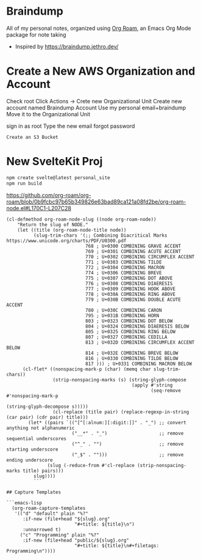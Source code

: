 # Braindump

  All of my personal notes, organized using [Org Roam](https://www.orgroam.com/), an Emacs Org Mode package for note taking

  - Inspired by https://braindump.jethro.dev/

# Create a New AWS Organization and Account

  Check root
   Click Actions -> Crete new Organizational Unit
  Create new account named Braindump Account
     Use my personal email+braindump
     Move it to the Organizational Unit

  sign in as root
  Type the new email
  forgot password

    Create an S3 Bucket


# New SvelteKit Proj

```bash
npm create svelte@latest personal_site
npm run build
```

https://github.com/org-roam/org-roam/blob/0b9fcbc97b65b349826e63bad89ca121a08fd2be/org-roam-node.el#L170C1-L207C28

```emacs-lisp
(cl-defmethod org-roam-node-slug ((node org-roam-node))
    "Return the slug of NODE."
    (let ((title (org-roam-node-title node))
          (slug-trim-chars '(;; Combining Diacritical Marks https://www.unicode.org/charts/PDF/U0300.pdf
                             768 ; U+0300 COMBINING GRAVE ACCENT
                             769 ; U+0301 COMBINING ACUTE ACCENT
                             770 ; U+0302 COMBINING CIRCUMFLEX ACCENT
                             771 ; U+0303 COMBINING TILDE
                             772 ; U+0304 COMBINING MACRON
                             774 ; U+0306 COMBINING BREVE
                             775 ; U+0307 COMBINING DOT ABOVE
                             776 ; U+0308 COMBINING DIAERESIS
                             777 ; U+0309 COMBINING HOOK ABOVE
                             778 ; U+030A COMBINING RING ABOVE
                             779 ; U+030B COMBINING DOUBLE ACUTE ACCENT
                             780 ; U+030C COMBINING CARON
                             795 ; U+031B COMBINING HORN
                             803 ; U+0323 COMBINING DOT BELOW
                             804 ; U+0324 COMBINING DIAERESIS BELOW
                             805 ; U+0325 COMBINING RING BELOW
                             807 ; U+0327 COMBINING CEDILLA
                             813 ; U+032D COMBINING CIRCUMFLEX ACCENT BELOW
                             814 ; U+032E COMBINING BREVE BELOW
                             816 ; U+0330 COMBINING TILDE BELOW
                             817 ))) ; U+0331 COMBINING MACRON BELOW
      (cl-flet* ((nonspacing-mark-p (char) (memq char slug-trim-chars))
                 (strip-nonspacing-marks (s) (string-glyph-compose
                                              (apply #'string
                                                     (seq-remove #'nonspacing-mark-p
                                                                 (string-glyph-decompose s)))))
                 (cl-replace (title pair) (replace-regexp-in-string (car pair) (cdr pair) title)))
        (let* ((pairs `(("[^[:alnum:][:digit:]]" . "_") ;; convert anything not alphanumeric
                        ("__*" . "_")                   ;; remove sequential underscores
                        ("^_" . "")                     ;; remove starting underscore
                        ("_$" . "")))                   ;; remove ending underscore
               (slug (-reduce-from #'cl-replace (strip-nonspacing-marks title) pairs)))
          slug))))
          ```

## Capture Templates

```emacs-lisp
  (org-roam-capture-templates
   '(("d" "default" plain "%?"
      :if-new (file+head "${slug}.org"
                         "#+title: ${title}\n")
      :unnarrowed t)
     ("c" "Programming" plain "%?"
      :if-new (file+head "public/${slug}.org"
                         "#+title: ${title}\n#+filetags: Programming\n"))))
```
